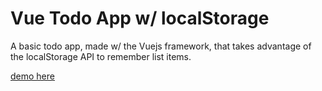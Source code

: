 # Vue Todo App w/ localStorage

A basic todo app, made w/ the Vuejs framework, that takes advantage of the localStorage API to remember list items.

[demo here](https://dewofyouryouth.github.io/vue-localStorage-todo/)
